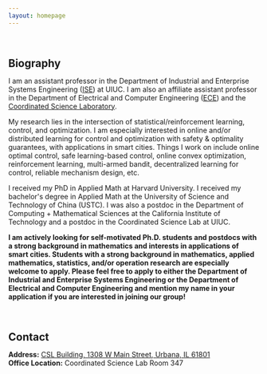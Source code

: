 ```yaml
---
layout: homepage
---
```


<h1 id="about-me"></h1>

<h2 style="margin: 60px 0px 10px;">Biography</h2>

I am an assistant professor in the Department of Industrial and Enterprise Systems Engineering ([ISE](https://ise.illinois.edu/)) at UIUC. I am also an affiliate assistant professor in the Department of Electrical and Computer Engineering ([ECE](https://ece.illinois.edu/)) and the [Coordinated Science Laboratory](https://csl.illinois.edu/). 



My research lies in the intersection of statistical/reinforcement learning, control, and optimization. I am especially interested in online and/or distributed learning for control and optimization with safety & optimality guarantees, with applications in smart cities. Things I work on include online optimal control, safe learning-based control,  online convex optimization, reinforcement learning, multi-armed bandit, decentralized learning for control, reliable mechanism design, etc.

I received my PhD in Applied Math at Harvard University. I received my bachelor's degree in Applied Math at the University of Science and Technology of China (USTC). I was also a postdoc in the Department of Computing + Mathematical Sciences at the California Institute of Technology and a postdoc in the Coordinated Science Lab at UIUC.

**I am actively looking for self-motivated Ph.D. students and postdocs with a strong background in mathematics and interests in applications of smart cities. Students with a strong background in mathematics, applied mathematics, statistics, and/or operation research are especially welcome to apply. Please feel free to apply to either the Department of Industrial and Enterprise Systems Engineering or the Department of Electrical and Computer Engineering and mention my name in your application if you are interested in joining our group!**

<!--
postdoc in the Department of Computing + Mathematical Sciences at the California Institute of Technology. I am fortunate to work with [Prof. Adam Wierman](https://adamwierman.com/). I received my PhD in Applied Math at [Harvard University](https://www.seas.harvard.edu/applied-mathematics) in 2021, where I was fortunate to be advised by [Prof. Na Li](https://nali.seas.harvard.edu/). Besides, I received my master degree at Harvard and my bachelor degree at the [University of Science and Technology of China (USTC)](http://en.ustc.edu.cn/), both in Applied Math. My other research experiences include one year as a postdoc at the [University of Illinois Urbana-Champaign (UIUC)](https://ise.illinois.edu/) in 2021-2022, where I was fortunate to work with [Prof. Jeff Shamma](https://ise.illinois.edu/directory/profile/jshamma); and summer research internship at [MIT-IBM Watson AI Lab](https://mitibmwatsonailab.mit.edu/) in 2020, working with [Subhro Das](https://researcher.watson.ibm.com/researcher/view.php?person=ibm-Subhro.Das).
-->



<!--
{% include_relative _includes/news.md %}
-->

<h1 id="contact"></h1>

<h2 style="margin: 60px 0px 10px;">Contact</h2>

<p><strong>Address:</strong> <a href="https://goo.gl/maps/QsVs7zNRu6NoJjKd6">CSL Building, 1308 W Main Street, Urbana, IL 61801</a>
<br />
<strong>Office Location:</strong> Coordinated Science Lab Room 347
